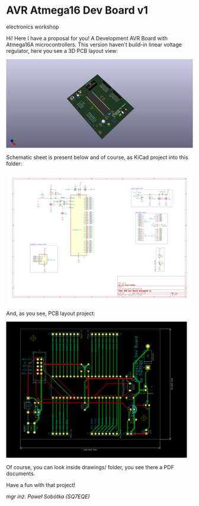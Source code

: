 # AVR Atmega16 Dev Board v1
electronics workshop

Hi! Here I have a proposal for you! A Development AVR Board with Atmega16A microcontrollers. This version haven't build-in linear voltage regulator, here you see a 3D PCB layout view:

![pict. 1](https://github.com/majsterklepka/lab1/raw/master/avr_dev_board_atmega16_v1/drawings/avr_dev_board_atmega16_v1.png "AVR Dev Board 3D view PCB Layouts")

Schematic sheet is present below and of course, as KiCad project into this folder:

![pict. 2](https://github.com/majsterklepka/lab1/raw/master/avr_dev_board_atmega16_v1/drawings/avr_dev_board_atmega16_v1-sheet.png "AVR Dev Board Schematic Sheet")

And, as you see, PCB layout project:

![pict. 3](https://github.com/majsterklepka/lab1/raw/master/avr_dev_board_atmega16_v1/drawings/avr_dev_board_atmega16_v1-brd.png "AVR Dev Board PCB Layout View")

Of course, you can look inside drawings/ folder, you see there a PDF documents.

Have a fun with that project!

_mgr inż. Paweł Sobótka (SQ7EQE)_

